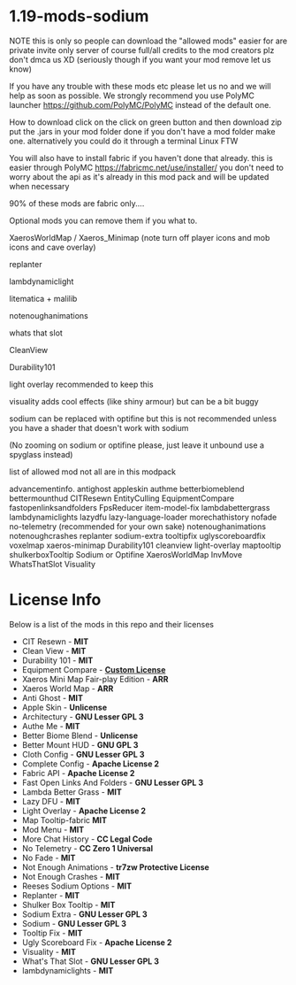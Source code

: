 # 1.19-mods-sodium
NOTE  this is only so people can download the "allowed mods" easier for are private invite only server of course full/all credits to the mod creators plz don't dmca us XD (seriously though if you want your mod remove let us know)

If you have any trouble with these mods etc please let us no and we will help as soon as possible.
We strongly recommend you use PolyMC launcher https://github.com/PolyMC/PolyMC instead of the default one.

How to download click on the click on green button and then download zip put the .jars in your mod folder done 
if you don't have a mod folder make one.
alternatively you could do it through a terminal Linux FTW

You will also have to install fabric if you haven't done that already. this is easier through PolyMC
https://fabricmc.net/use/installer/ you don't need to worry about the api as it's already in this mod pack and will be updated when necessary 

90% of these mods are fabric only....

Optional mods you can remove them if you what to.

XaerosWorldMap / Xaeros_Minimap (note turn off player icons and mob icons and cave overlay)

replanter

lambdynamiclight

litematica + malilib

notenoughanimations

whats that slot

CleanView

Durability101 

light overlay recommended to keep this

visuality adds cool effects (like shiny armour) but can be a bit buggy

sodium can be replaced with optifine but this is not recommended unless you have a shader that doesn't work with sodium 

(No zooming on sodium or optifine please, just leave it unbound use a spyglass instead)

list of allowed mod not all are in this modpack 

advancementinfo.
antighost
appleskin
authme
betterbiomeblend
bettermounthud
CITResewn
EntityCulling
EquipmentCompare
fastopenlinksandfolders
FpsReducer
item-model-fix
lambdabettergrass
lambdynamiclights
lazydfu
lazy-language-loader
morechathistory
nofade
no-telemetry (recommended for your own sake)
notenoughanimations
notenoughcrashes
replanter
sodium-extra
tooltipfix
uglyscoreboardfix
voxelmap
xaeros-minimap
Durability101
cleanview
light-overlay
maptooltip
shulkerboxTooltip
Sodium or Optifine 
XaerosWorldMap
InvMove
WhatsThatSlot
Visuality

# License Info
Below is a list of the mods in this repo and their licenses

* CIT Resewn - **MIT**
* Clean View - **MIT**
* Durability 101 - **MIT**
* Equipment Compare - **[Custom License](https://github.com/AHilyard/EquipmentCompare/blob/main/LICENSE)**
* Xaeros Mini Map Fair-play Edition - **ARR**
* Xaeros World Map - **ARR**
* Anti Ghost - **MIT**
* Apple Skin - **Unlicense**
* Architectury - **GNU Lesser GPL 3**
* Authe Me - **MIT**
* Better Biome Blend - **Unlicense**
* Better Mount HUD - **GNU GPL 3**
* Cloth Config - **GNU Lesser GPL 3**
* Complete Config - **Apache License 2**
* Fabric API - **Apache License 2**
* Fast Open Links And Folders - **GNU Lesser GPL 3**
* Lambda Better Grass - **MIT**
* Lazy DFU - **MIT**
* Light Overlay - **Apache License 2**
* Map Tooltip-fabric **MIT**
* Mod Menu - **MIT**
* More Chat History - **CC Legal Code**
* No Telemetry - **CC Zero 1 Universal**
* No Fade - **MIT**
* Not Enough Animations - **tr7zw Protective License**
* Not Enough Crashes - **MIT**
* Reeses Sodium Options - **MIT**
* Replanter - **MIT**
* Shulker Box Tooltip - **MIT**
* Sodium Extra - **GNU Lesser GPL 3**
* Sodium - **GNU Lesser GPL 3**
* Tooltip Fix - **MIT**
* Ugly Scoreboard Fix - **Apache License 2**
* Visuality - **MIT**
* What's That Slot - **GNU Lesser GPL 3**
* lambdynamiclights - **MIT**
